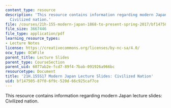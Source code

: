 ```yaml
---
content_type: resource
description: 'This resource contains information regarding modern Japan lecture slides:
  Civilized nation.'
file: /courses/21h-155-modern-japan-1868-to-present-spring-2017/bf14750587f06f9c520d66c925caf7ce_MIT21H_155S17_Civilized.pdf
file_size: 3667446
file_type: application/pdf
learning_resource_types:
- Lecture Notes
license: https://creativecommons.org/licenses/by-nc-sa/4.0/
ocw_type: OCWFile
parent_title: Lecture Slides
parent_type: CourseSection
parent_uid: 6077ab2e-fcd7-89f4-7bab-091926a966bc
resourcetype: Document
title: '21H.155S17 Modern Japan Lecture Slides: Civilized Nation'
uid: bf147505-87f0-6f9c-520d-66c925caf7ce
---
```

This resource contains information regarding modern Japan lecture slides: Civilized nation.